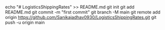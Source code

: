 echo "# LogisticsShippingRates" >> README.md
git init
git add README.md
git commit -m "first commit"
git branch -M main
git remote add origin https://github.com/Sanikajadhav0930/LogisticsShippingRates.git
git push -u origin main

